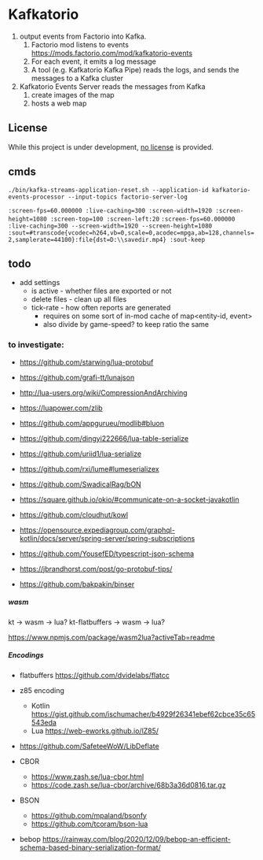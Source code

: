 # Kafkatorio

1. output events from Factorio into Kafka.
    1. Factorio mod listens to events https://mods.factorio.com/mod/kafkatorio-events
    2. For each event, it emits a log message
    3. A tool (e.g. Kafkatorio Kafka Pipe) reads the logs, and sends the messages to a Kafka cluster
2. Kafkatorio Events Server reads the messages from Kafka
    1. create images of the map
    2. hosts a web map

## License

While this project is under development, [no license](https://choosealicense.com/no-permission/)
is provided.

## cmds

`./bin/kafka-streams-application-reset.sh --application-id kafkatorio-events-processor --input-topics factorio-server-log`

`:screen-fps=60.000000 :live-caching=300 :screen-width=1920 :screen-height=1080 :screen-top=100 :screen-left:20`
`:screen-fps=60.000000 :live-caching=300 --screen-width=1920 --screen-height=1080  :sout=#transcode{vcodec=h264,vb=0,scale=0,acodec=mpga,ab=128,channels=2,samplerate=44100}:file{dst=D:\\savedir.mp4} :sout-keep`

## todo

* add settings
    * is active - whether files are exported or not
    * delete files - clean up all files
    * tick-rate - how often reports are generated
        * requires on some sort of in-mod cache of map<entity-id, event>
        * also divide by game-speed? to keep ratio the same

### to investigate:

* https://github.com/starwing/lua-protobuf
* https://github.com/grafi-tt/lunajson
* http://lua-users.org/wiki/CompressionAndArchiving
* https://luapower.com/zlib
* https://github.com/appgurueu/modlib#bluon
* https://github.com/dingyi222666/lua-table-serialize
* https://github.com/uriid1/lua-serialize
* https://github.com/rxi/lume#lumeserializex
* https://github.com/SwadicalRag/bON

* https://square.github.io/okio/#communicate-on-a-socket-javakotlin

* https://github.com/cloudhut/kowl
* https://opensource.expediagroup.com/graphql-kotlin/docs/server/spring-server/spring-subscriptions
* https://github.com/YousefED/typescript-json-schema

* https://jbrandhorst.com/post/go-protobuf-tips/

* https://github.com/bakpakin/binser

##### wasm

kt -> wasm -> lua? kt-flatbuffers -> wasm -> lua?

https://www.npmjs.com/package/wasm2lua?activeTab=readme

##### Encodings

* flatbuffers https://github.com/dvidelabs/flatcc
* z85 encoding
    * Kotlin https://gist.github.com/ischumacher/b4929f26341ebef62cbce35c65543eda
    * Lua https://web-eworks.github.io/lZ85/
* https://github.com/SafeteeWoW/LibDeflate
* CBOR
    * https://www.zash.se/lua-cbor.html
    * https://code.zash.se/lua-cbor/archive/68b3a36d0816.tar.gz

* BSON
    * https://github.com/mpaland/bsonfy
    * https://github.com/tcoram/bson-lua

* bebop
  https://rainway.com/blog/2020/12/09/bebop-an-efficient-schema-based-binary-serialization-format/
